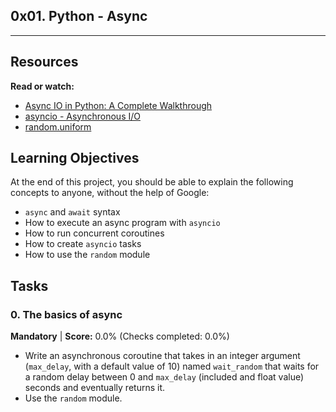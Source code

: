 ## 0x01. Python - Async


---

## Resources
**Read or watch:**
- [Async IO in Python: A Complete Walkthrough](#)
- [asyncio - Asynchronous I/O](#)
- [random.uniform](#)

## Learning Objectives
At the end of this project, you should be able to explain the following concepts to anyone, without the help of Google:
- `async` and `await` syntax
- How to execute an async program with `asyncio`
- How to run concurrent coroutines
- How to create `asyncio` tasks
- How to use the `random` module


## Tasks

### 0. The basics of async
**Mandatory** | **Score:** 0.0% (Checks completed: 0.0%)
- Write an asynchronous coroutine that takes in an integer argument (`max_delay`, with a default value of 10) named `wait_random` that waits for a random delay between 0 and `max_delay` (included and float value) seconds and eventually returns it.
- Use the `random` module.


